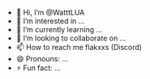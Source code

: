 - 👋 Hi, I’m @WatttLUA
- 👀 I’m interested in ...
- 🌱 I’m currently learning ...
- 💞️ I’m looking to collaborate on ...
- 📫 How to reach me flakxxs (Discord)
- 😄 Pronouns: ...
- ⚡ Fun fact: ...
